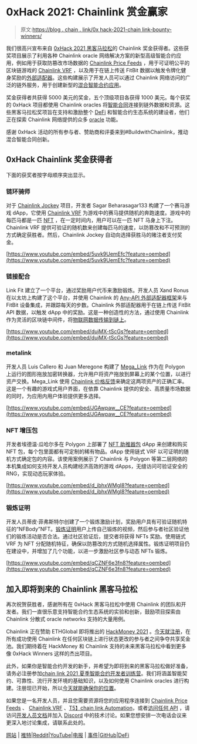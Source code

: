 # 0xHack 2021: Chainlink 赏金赢家

> 原文:[https://blog . chain . link/0x hack-2021-chain link-bounty-winners/](https://blog.chain.link/0xhack-2021-chainlink-bounty-winners/)

我们很高兴宣布来自 [0xHack 2021 黑客马拉松](https://0xhack.dev/)的 Chainlink 奖金获得者。这些获奖项目展示了利用各种 Chainlink oracle 网络解决方案的新型高级智能合约应用，例如用于获取防篡改市场数据的 [Chainlink Price Feeds](https://data.chain.link/) ，用于可证明公平的区块链游戏的 [Chainlink VRF](https://chain.link/solutions/chainlink-vrf) ，以及用于在链上传送 FitBit 数据以触发令牌化健身奖励的[外部适配器](https://blog.chain.link/build-and-use-external-adapters/)。这些构建展示了开发人员可以通过 Chainlink 网络访问的广泛的链外服务，用于创建新型的[混合智能合约应用](https://blog.chain.link/hybrid-smart-contracts-explained/)。

奖金获得者共获得 5000 美元的奖金，五个顶级项目各获得 1000 美元。每个获奖的 0xHack 项目都使用 Chainlink oracles 将[智能合同](https://chain.link/education/smart-contracts)连接到链外数据和资源。这些黑客马拉松奖项旨在支持和激励整个 [DeFi](https://chain.link/solutions/defi) 和智能合约生态系统的建设者，他们正在探索 Chainlink 网络提供的众多 [oracle](https://chain.link/education/blockchain-oracles) 功能。

感谢 0xHack 活动的所有参与者、赞助商和评委来到#BuildwithChainlink，推动混合智能合同创新。

## 0xHack Chainlink 奖金获得者

下面的获奖者按字母顺序突出显示。

### 链环骑师

对于 [Chainlink Jockey](https://github.com/50-30-20/Chainlink-Jockey/tree/master) 项目，开发者 Sagar Beharasagar133 构建了一个赛马游戏 dApp，它使用 [Chainlink VRF](https://chain.link/solutions/chainlink-vrf) 为游戏中的赛马提供随机的奔跑速度。游戏中的每匹马都是一匹 [NFT](https://chain.link/education/nfts) ，在一定时间内，用户可以在一匹 NFT 马身上下注。Chainlink VRF 提供可验证的随机数来创建每匹马的速度，以防篡改和不可预测的方式确定获胜者。然后，Chainlink Jockey 自动向选择获胜马的赌注者支付奖金。

[https://www.youtube.com/embed/5uvk9UemEfc?feature=oembed](https://www.youtube.com/embed/5uvk9UemEfc?feature=oembed)

### 链接配合

Link Fit 建立了一个平台，通过奖励用户代币来激励锻炼。开发人员 Xand Ronus 在以太坊上构建了这个平台，并使用 Chainlink 的 [Any-API 外部适配器框架](https://docs.chain.link/docs/request-and-receive-data/)来与 FitBit 设备集成，并跟踪每天的步数。Chainlink 外部适配器用于在链上传送 FitBit API 数据，以触发 dApp 中的奖励。这是一种创造性的方法，通过使用 Chainlink 作为灵活的区块链中间件，将[物联网数据传输到链上](https://blog.chain.link/how-chainlink-enables-blockchain-iot-integrations/)。

[https://www.youtube.com/embed/dujMX-tScGs?feature=oembed](https://www.youtube.com/embed/dujMX-tScGs?feature=oembed)

### metalink

开发人员 Luis Callero 和 Juan Meregone 构建了 [Mega_Link](https://github.com/luigicallero/Mega_Link) 作为在 Polygon 上运行的图形拖放加密转换器，允许用户将资产拖放到屏幕上的某个位置，以进行资产交换。Mega_Link 使用 [Chainlink 价格反馈](https://data.chain.link/)来确定这两项资产的正确汇率。这是一个有趣的游戏式用户界面，在依靠 Chainlink 提供的安全、高质量市场数据的同时，为应用内用户体验提供更多选择。

[https://www.youtube.com/embed/JGAwpaw__CE?feature=oembed](https://www.youtube.com/embed/JGAwpaw__CE?feature=oembed)

### NFT 增压包

开发者埃德温·瓜哈尔多在 Polygon 上部署了 [NFT 助推器包](https://github.com/eguajardo/nft-pack) dApp 来创建和购买 NFT 包，每个包里面都有可定制的稀有物品。dApp 使用链式 VRF 以可证明的随机方式确定包的内容。该使用案例展示了 Chainlink 与 Polygon 等第二层网络的本机集成如何支持开发人员构建经济高效的游戏 dApps，无缝访问可验证安全的 RNG，实现动态玩家体验。

[https://www.youtube.com/embed/d_ibhxWMgI8?feature=oembed](https://www.youtube.com/embed/d_ibhxWMgI8?feature=oembed)

### 锻炼证明

开发人员蒂皮·菲弗斯特尔创建了一个锻炼激励计划，奖励用户具有可验证随机特征的“NFBody”NFT。[锻炼证明](https://github.com/tippi-fifestarr/proof-of-workout)用户上传自己锻炼的视频，然后参与者社区验证他们的锻炼活动是否合法。通过社区验证后，提交者将获得 NFTs 奖励。使用链式 VRF 为 NFT 分配随机特征，确保以防篡改的方式随机选择属性。锻炼证明项目仍在建设中，并增加了几个功能，以进一步激励社区参与动态 NFTs 锻炼。

[https://www.youtube.com/embed/qCZNF6e3fn8?feature=oembed](https://www.youtube.com/embed/qCZNF6e3fn8?feature=oembed)

## 加入即将到来的 Chainlink 黑客马拉松

再次祝贺获胜者，感谢所有在 0xHack 黑客马拉松中使用 Chainlink 的团队和开发者。我们一直很乐意支持智能合约生态系统的实验和创新，鼓励项目探索由 Chainlink 分散式 oracle networks 支持的大量用例。

Chainlink 正在赞助 ETHGlobal 即将推出的 [HackMoney 2021](https://hackathon.money/) 。[今天就注册](https://hack.ethglobal.co/hackmoney2021)，在所有成功使用 Chainlink 在任何区块链上进行状态更改的参与者之间争夺共享奖金池。我们期待着在 HackMoney 和 Chainlink 支持的未来黑客马拉松中看到更多像 0xHack Winners 这样的杰出项目。

此外，如果你是智能合约开发的新手，并希望为即将到来的黑客马拉松做好准备，请务必注册参加[chain link 2021 夏季智能合约开发者训练营](https://blog.chain.link/smart-contract-developer-bootcamp-summer-2021/)。我们将涵盖智能契约、可靠性、流行开发环境的基础知识，以及如何使用 Chainlink oracles 进行构建。注册现已开始，所以[今天就能确保你的位置](https://chainlinkcommunity.typeform.com/to/LrZDSJA3?page=blog)。

如果您是一名开发人员，并且您需要资源将您的应用程序连接到 [Chainlink Price Feeds](https://chain.link/solutions/defi) 、 [Chainlink VRF](https://chain.link/solutions/chainlink-vrf) 、[T5】chain link Automation](https://chain.link/automation)，或者[访问任何 API](https://docs.chain.link/docs/request-and-receive-data) ，请访问[开发人员文档](https://docs.chain.link/)并加入 [Discord](https://discordapp.com/invite/aSK4zew) 中的技术讨论。如果您想安排一次电话会议来更深入地讨论集成，请联系此处的。

[网站](https://chain.link/) | [推特](https://twitter.com/chainlink)|[Reddit](https://www.reddit.com/r/Chainlink/)|[YouTube](https://www.youtube.com/channel/UCnjkrlqaWEBSnKZQ71gdyFA)|[电报](https://t.me/chainlinkofficial) | [事件](https://chain.link/community/events)|[GitHub](https://github.com/smartcontractkit/chainlink)|[DeFi](https://defi.chain.link/)